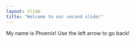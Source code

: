 ```yaml
---
layout: slide
title: "Welcome to our second slide!"
---
```

My name is Phoenix!
Use the left arrow to go back!

